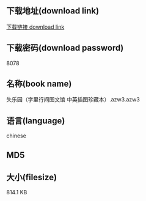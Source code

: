 ## 下载地址(download link)
[下载链接 download link](https://voluble-croquembouche-d321dc.netlify.app/?s=%E5%A4%B1%E4%B9%90%E5%9B%AD%EF%BC%88%E5%AD%97%E9%87%8C%E8%A1%8C%E9%97%B4%E5%9B%BE%E6%96%87%E9%A6%86+%E4%B8%AD%E8%8B%B1%E6%8F%92%E5%9B%BE%E7%8F%8D%E8%97%8F%E6%9C%AC%EF%BC%89.azw3)

## 下载密码(download password)
8078

## 名称(book name)
失乐园（字里行间图文馆 中英插图珍藏本）.azw3.azw3

## 语言(language)
chinese

## MD5


## 大小(filesize)
814.1 KB
